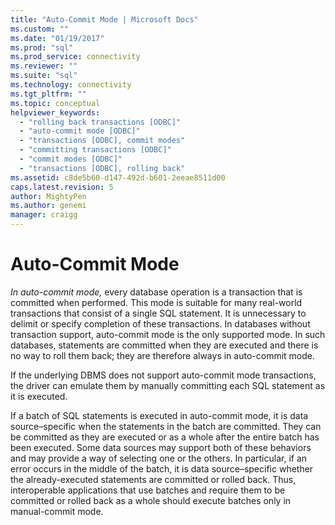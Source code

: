 ```yaml
---
title: "Auto-Commit Mode | Microsoft Docs"
ms.custom: ""
ms.date: "01/19/2017"
ms.prod: "sql"
ms.prod_service: connectivity
ms.reviewer: ""
ms.suite: "sql"
ms.technology: connectivity
ms.tgt_pltfrm: ""
ms.topic: conceptual
helpviewer_keywords: 
  - "rolling back transactions [ODBC]"
  - "auto-commit mode [ODBC]"
  - "transactions [ODBC], commit modes"
  - "committing transactions [ODBC]"
  - "commit modes [ODBC]"
  - "transactions [ODBC], rolling back"
ms.assetid: c8de5b60-d147-492d-b601-2eeae8511d00
caps.latest.revision: 5
author: MightyPen
ms.author: genemi
manager: craigg
---
```

# Auto-Commit Mode
*In auto-commit mode,* every database operation is a transaction that is committed when performed. This mode is suitable for many real-world transactions that consist of a single SQL statement. It is unnecessary to delimit or specify completion of these transactions. In databases without transaction support, auto-commit mode is the only supported mode. In such databases, statements are committed when they are executed and there is no way to roll them back; they are therefore always in auto-commit mode.  
  
 If the underlying DBMS does not support auto-commit mode transactions, the driver can emulate them by manually committing each SQL statement as it is executed.  
  
 If a batch of SQL statements is executed in auto-commit mode, it is data source–specific when the statements in the batch are committed. They can be committed as they are executed or as a whole after the entire batch has been executed. Some data sources may support both of these behaviors and may provide a way of selecting one or the others. In particular, if an error occurs in the middle of the batch, it is data source–specific whether the already-executed statements are committed or rolled back. Thus, interoperable applications that use batches and require them to be committed or rolled back as a whole should execute batches only in manual-commit mode.
